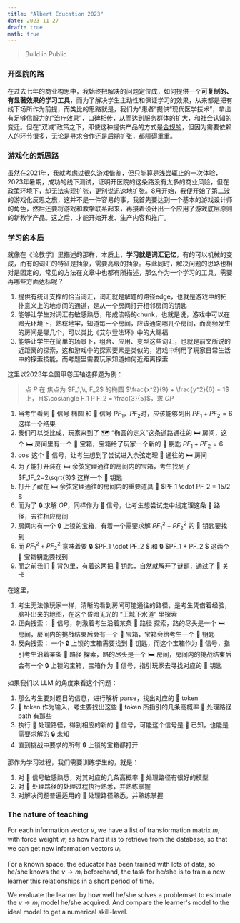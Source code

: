 ```yaml
---
title: "Albert Education 2023"
date: 2023-11-27
draft: true
math: true
---
```


> Build in Public

### 开医院的路

在过去七年的商业构思中，我始终把解决的问题定位成，如何提供一个**可复制的、有显著效果的学习工具**，而为了解决学生主动性和保证学习的效果，从来都是把有线下场所作为前提，而类比的思路就是，我们为“患者”提供“现代医学技术”，拿出有足够信服力的“治疗效果”，口碑相传，从而达到服务群体的扩大，和社会认知的变迁。但在“双减”政策之下，即使这种提供产品的方式是[合规的](https://edu.sina.cn/zxx/zxxzx/2023-09-18/detail-imznazyk5260630.d.html)，但因为需要依赖人的环节很多，无论是寻求合作还是后期扩张，都障碍重重。

### 游戏化的新思路

虽然在2021年，我就考虑过很久游戏借鉴，但只能算是浅尝辄止的一次体验，2023年暑期，成功的线下测试，证明开医院的这条路没有太多的商业风险，但在政策环境下，却无法实现扩张，更别说迅速地扩张。8月开始，我便开始了第二波的游戏化反思之旅，这并不是一件容易的事，我首先要达到一个基本的游戏设计师的角色，然后还要将游戏和教学联系起来，再接着设计出一个应用了游戏底层原则的新教学产品。这之后，才能开始开发、生产内容和推广。

### 学习的本质

就像在《论教学》里描述的那样，本质上，**学习就是词汇记忆**，有的可以机械的变成，而有的词汇的特征是抽象，需要高级的抽象。与此同时，解决问题的思路也相对是固定的，常见的方法在文章中也都有所描述，那么作为一个学习的工具，需要再哪些方面达标呢？

1. 提供有统计支撑的恰当词汇，词汇就是解题的路径edge，也就是游戏中的拓扑意义上的地点间的通道，是从一个房间打开相邻房间的钥匙
1. 能够让学生对词汇有敏感熟悉，形成流畅的chunk，也就是说，游戏中可以在暗光环境下，熟稔地牢，知道每一个房间，应该通向哪几个房间，而高频发生的房间是哪几个，可以类比《艾尔登法环》中的大赐福
1. 能够让学生在简单的场景下，组合、应用、变型这些词汇，也就是前文所说的近距离的探索，这和游戏中的探索要素是类似的，游戏中利用了玩家日常生活中的探索技能，而考题里需要玩家知道如何近距离探索

这里以2023年全国甲卷压轴选择题为例：

> 点 $P$ 在 焦点为 $F_1,\\, F_2$ 的椭圆 $\frac{x^2}{9} + \frac{y^2}{6} = 1$ 上，且$\cos\angle F_1 P F_2 = \frac{3}{5}$，求 $OP$ 

1. 当考生看到 📣 信号 椭圆 和 📣  信号 $PF_1$，$PF_2$时，应该能够列出 $PF_1 + PF_2 = 6$ 这样一个结果
1. 我们可以类比成，玩家来到了 🗺  “椭圆的定义”这条道路通往的 🛏 房间，这个 🛏  房间里有一个 🎁 宝箱，宝箱给了玩家一个新的 🔑 钥匙 $PF_1 + PF_2 = 6$
1. $\cos$ 这个 📣 信号，让考生想到了尝试进入余弦定理 🚏 通往的 🛏  房间
1. 为了能打开装在 🛏  余弦定理通往的房间内的宝箱，考生找到了 $F_1F_2=2\sqrt{3}$ 这样一个 🔑 钥匙
1. 打开了藏在 🛏  余弦定理通往的房间内的重要道具 🔑  $PF_1 \cdot PF_2 = 15/2 $
1. 而为了 🔒  求解 $OP$，同样作为 📣 信号，让考生想尝试走中线定理这条 🚏 路径，去往相应房间
1. 房间内有一个 🔒  上锁的宝箱，有着一个需要求解 $PF_1^ 2 + PF_2^2$ 的 🔑 钥匙要找到
1. 而 $PF_1^ 2 + PF_2^2$ 意味着要 🔒 $PF_1 \cdot PF_2 $ 和 🔒 $PF_1 + PF_2 $ 这两个 🔑  宝箱钥匙要找到
1. 而之前我们 🎒 背包里，有着这两把 🔑 钥匙，自然就解开了谜题，通过了 🏰  关卡

在这里，

1. 考生无法像玩家一样，清晰的看到房间可能通往的路径，是考生凭借着经验，脑补出来的地图，在这个昏暗无光的 “王城下水道” 里探索
1. 正向搜索： 📣 信号，刺激着考生沿着某条 🚏 路径 探索，路的尽头是一个 🛏  房间，房间内的挑战结束后会有一个 🎁 宝箱，宝箱会给考生一个 🔑 钥匙
1. 反向搜索： 一个 🔒 上锁的宝箱需要找到 🔑 钥匙，而这个宝箱作为 📣 信号，指引考生沿着某条 🚏 路径 探索，路的尽头是一个 🛏  房间，房间内的挑战结束后会有一个 🔒 上锁的宝箱，宝箱作为 📣 信号，指引玩家去寻找对应的 🔑 钥匙


如果我们以 LLM 的角度来看这个问题：

1. 那么考生要对题目的信息，进行解析 parse，找出对应的 📣  token
1. 📣  token 作为输入，考生要找出这些 📣  token 所指引的几条高概率 🚏 处理路径 path 有那些
1. 执行 🚏 处理路径，得到相应的新的 📣  信号，可能这个信号是 🔑 已知，也能是需要求解的 🔒 未知
1. 直到挑战中要求的所有 🔒 上锁的宝箱都打开

那作为学习过程，我们需要训练学生的，就是：

1. 对 📣  信号敏感熟悉，对其对应的几条高概率 🚏 处理路径有很好的模型
1. 对 🚏 处理路径的处理过程执行熟悉，并熟练掌握
1. 对解决问题普遍适用的 🚏 处理路径熟悉，并熟练掌握


### The nature of teaching

For each information vector $v$, we have a list of transformation matrix $m_i$ with force weight $w_i$ as how hard it is to retrieve from the database, so that we can get new information vectors $u_i$.

For a known space, the educator has been trained with lots of data, so he/she knows the $v \rightarrow m_i$ beforehand, the task for he/she is to train a new learner this relationships in a short period of time.

We evaluate the learner by how well he/she solves a problemset to estimate the $v \rightarrow m_i$ model he/she acquired. And compare the learner's model to the ideal model to get a numerical skill-level.